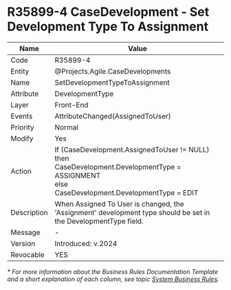 ﻿---
erp.type: business-rule
erp.entity: Projects.Agile.CaseDevelopments
---

# R35899-4 CaseDevelopment - Set Development Type To Assignment
| Name | Value |
| ---- | ----- |
| Code | R35899-4 |
| Entity | @Projects.Agile.CaseDevelopments |
| Name | SetDevelopmentTypeToAssignment |
| Attribute | DevelopmentType |
| Layer | Front-End |
| Events | AttributeChanged(AssignedToUser) |
| Priority | Normal |
| Modify | Yes |
| Action | If (CaseDevelopment.AssignedToUser != NULL) <br/>then <br/>CaseDevelopment.DevelopmentType = ASSIGNMENT <br/>else <br/>CaseDevelopment.DevelopmentType = EDIT |
| Description| When Assigned To User is changed, the 'Assignment' development type should be set in the DevelopmentType field. |
| Message | - |
| Version | Introduced: v.2024 |
| Revocable | YES |

*\* For more information about the Business Rules Documentation Template and a short explanation of each column, see
topic [System Business Rules](../templates/template-description-system-business-rules.md).*
